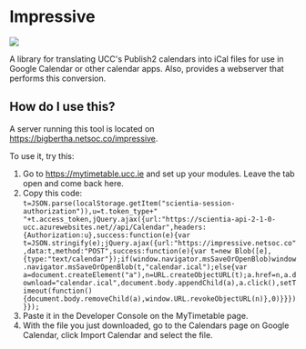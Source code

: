 # Impressive

![](http://i.imgur.com/dXS1iob.png)

A library for translating UCC's Publish2 calendars into iCal files for use in Google Calendar or other calendar apps. Also, provides a webserver that performs this conversion.

## How do I use this?

A server running this tool is located on https://bigbertha.netsoc.co/impressive.

To use it, try this:

1. Go to https://mytimetable.ucc.ie and set up your modules. Leave the tab open and come back here.
2. Copy this code:  
    `t=JSON.parse(localStorage.getItem("scientia-session-authorization")),u=t.token_type+" "+t.access_token,jQuery.ajax({url:"https://scientia-api-2-1-0-ucc.azurewebsites.net//api/Calendar",headers:{Authorization:u},success:function(e){var t=JSON.stringify(e);jQuery.ajax({url:"https://impressive.netsoc.co",data:t,method:"POST",success:function(e){var t=new Blob([e],{type:"text/calendar"});if(window.navigator.msSaveOrOpenBlob)window.navigator.msSaveOrOpenBlob(t,"calendar.ical");else{var a=document.createElement("a"),n=URL.createObjectURL(t);a.href=n,a.download="calendar.ical",document.body.appendChild(a),a.click(),setTimeout(function(){document.body.removeChild(a),window.URL.revokeObjectURL(n)},0)}}})}});`
3. Paste it in the Developer Console on the MyTimetable page.
4. With the file you just downloaded, go to the Calendars page on Google Calendar, click Import Calendar and select the file.
